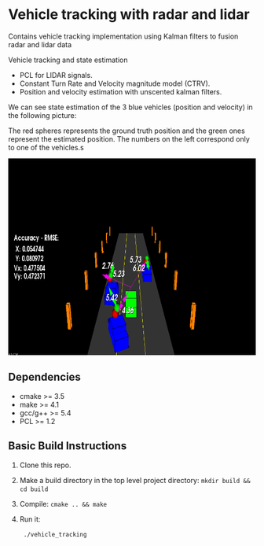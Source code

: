 # Vehicle tracking with radar and lidar
Contains vehicle tracking implementation using Kalman filters to fusion radar and lidar data


Vehicle tracking and state estimation
- PCL for LIDAR signals.
- Constant Turn Rate and Velocity magnitude model (CTRV).
- Position and velocity estimation with unscented kalman filters.

We can see state estimation of the 3 blue vehicles (position and velocity) in the following picture:

The red spheres represents the ground truth position and the green ones represent the estimated position.
The numbers on the left correspond only to one of the vehicles.s


<img src="media/vehicle_tracking_results.gif" width="700" height="400" />


## Dependencies
* cmake >= 3.5
* make >= 4.1 
* gcc/g++ >= 5.4
* PCL >= 1.2


## Basic Build Instructions

1. Clone this repo.
2. Make a build directory in the top level project directory: `mkdir build && cd build`
3. Compile: `cmake .. && make`
4. Run it:

		./vehicle_tracking

